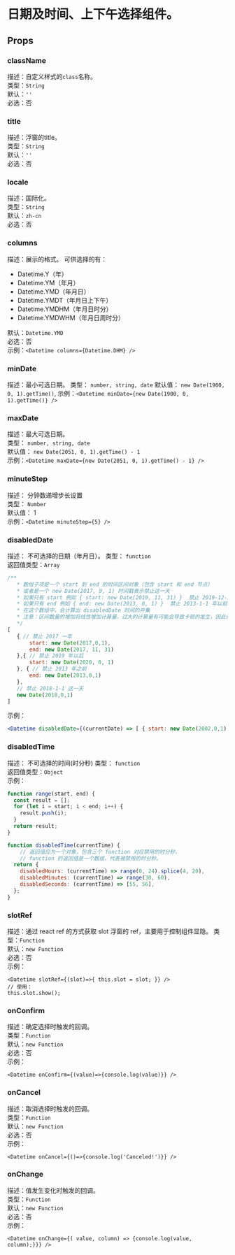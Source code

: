 

# 日期及时间、上下午选择组件。

## Props

### className
描述：自定义样式的`class`名称。  
类型：`String`  
默认：`''`   
必选：否  

### title  
描述：浮窗的title。  
类型：`String`  
默认：`''`  
必选：否  

### locale  
描述：国际化。  
类型：`String`  
默认：`zh-cn`  
必选：否  

### columns  
描述：展示的格式。
可供选择的有：

* Datetime.Y（年）
* Datetime.YM（年月）
* Datetime.YMD（年月日）
* Datetime.YMDT（年月日上下午）
* Datetime.YMDHM（年月日时分）
* Datetime.YMDWHM（年月日周时分）

默认：`Datetime.YMD`  
必选：否  
示例：`<Datetime columns={Datetime.DHM} />`  


### minDate
描述：最小可选日期。
类型： `number, string, date`
默认值： `new Date(1900, 0, 1).getTime()`,
示例：`<Datetime minDate={new Date(1900, 0, 1).getTime()} />` 

### maxDate
描述：最大可选日期。  
类型： `number, string, date`  
默认值： `new Date(2051, 0, 1).getTime() - 1`  
示例：`<Datetime maxDate={new Date(2051, 0, 1).getTime() - 1} />`  

### minuteStep
描述： 分钟数递增步长设置  
类型： `Number`  
默认值： 1  
示例：`<Datetime minuteStep={5} />`  

### disabledDate

描述： 不可选择的日期（年月日）。
类型： `function`  
返回值类型：`Array`  
 ```javascript
 /**
	* 数组子项是一个 start 到 end 的时间区间对象（包含 start 和 end 节点）
	* 或者是一个 new Date(2017, 9, 1) 时间戳表示禁止这一天
	* 如果只有 start 例如 { start: new Date(2019, 11, 31) }  禁止 2019-12-31 年以后（包含 2019-12-31） 
	* 如果只有 end 例如 { end: new Date(2013, 0, 1) }  禁止 2013-1-1 年以前（0 包含 2013-1-1）
	* 在这个数组中，会计算出 disabledDate 时间的并集
	* 注意：区间数量的增加将线性增加计算量，过大的计算量有可能会导致卡顿的发生，因此请尽量减少 disabledDate 返回值中区间的数量
	*/ 
 [
 	{ // 禁止 2017 一年
		start: new Date(2017,0,1),
		end: new Date(2017, 11, 31)
	},{ // 禁止 2019 年以后
		start: new Date(2020, 0, 1)
	}, { // 禁止 2013 年之前
		end: new Date(2013,0,1)
	},
	// 禁止 2018-1-1 这一天
	new Date(2018,0,1)
 ]
 ```
示例： 

```jsx
<Datetime disabledDate={(currentDate) => [ { start: new Date(2002,0,1) },{start: new Date(2017, 0, 1), end: new Date(2017,5,1)}, new Date(2018, 11,1), { start: new Date(2020,0,1) } ]} />
```


### disabledTime

描述： 不可选择的时间(时分秒)
类型： `function`  
返回值类型：`Object`  
示例：
```js
function range(start, end) {
  const result = [];
  for (let i = start; i < end; i++) {
    result.push(i);
  }
  return result;
}

function disabledTime(currentTime) {
	// 返回值应为一个对象，包含三个 function 对应禁用的时分秒，
	// function 的返回值是一个数组，代表被禁用的时分秒。
  return {
    disabledHours: (currentTime) => range(0, 24).splice(4, 20),
    disabledMinutes: (currentTime) => range(30, 60),
    disabledSeconds: (currentTime) => [55, 56],
  };
}
```


### slotRef  
描述：通过 react ref 的方式获取 slot 浮窗的 ref，主要用于控制组件显隐。
类型：`Function`  
默认：`new Function`  
必选：否  
示例：  
```
<Datetime slotRef={(slot)=>{ this.slot = slot; }} />
// 使用：
this.slot.show();
```

### onConfirm  
描述：确定选择时触发的回调。  
类型：`Function`  
默认：`new Function`  
必选：否  
示例：
```
<Datetime onConfirm={(value)=>{console.log(value)}} />
```

### onCancel  
描述：取消选择时触发的回调。  
类型：`Function`  
默认：`new Function`  
必选：否  
示例：
```
<Datetime onCancel={()=>{console.log('Canceled!')}} />
```
### onChange

描述：值发生变化时触发的回调。  
类型：`Function`  
默认：`new Function`  
必选：否  
示例：
```
<Datetime onChange={( value, column) => {console.log(value, column);}}} />
```
